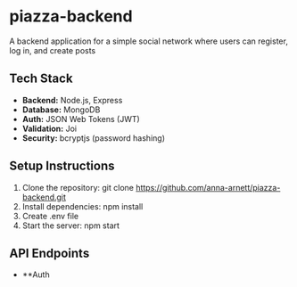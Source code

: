 # piazza-backend
A backend application for a simple social network where users can register, log in, and create posts 

## Tech Stack
- **Backend:** Node.js, Express
- **Database:** MongoDB
- **Auth:** JSON Web Tokens (JWT)
- **Validation:** Joi
- **Security:** bcryptjs (password hashing)

## Setup Instructions

1. Clone the repository: git clone https://github.com/anna-arnett/piazza-backend.git
2. Install dependencies: npm install
3. Create .env file
4. Start the server: npm start

## API Endpoints
- **Auth 
